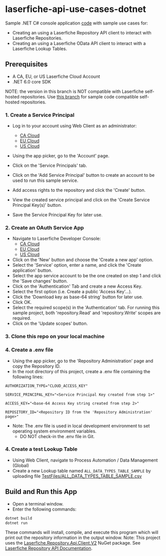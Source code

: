# laserfiche-api-use-cases-dotnet

Sample .NET C# console application [code](./Program.cs) with sample use cases for:
- Creating an using a Laserfiche Repository API client to interact with Laserfiche Repositories.
- Creating an using a Laserfiche OData API client to interact with a Laserfiche Lookup Tables.

## Prerequisites

- A CA, EU, or US Laserfiche Cloud Account
- .NET 6.0 core SDK

NOTE: the version in this branch is NOT compatible with Laserfiche self-hosted repositories. Use [this branch](https://github.com/Laserfiche/lf-sample-repository-api-dotnet-srv/tree/v1#self-hosted-prerequisites) for sample code compatible self-hosted repositories.

### 1. Create a Service Principal

- Log in to your account using Web Client as an administrator:

  - [CA Cloud](https://app.laserfiche.ca/laserfiche)
  - [EU Cloud](https://app.eu.laserfiche.com/laserfiche)
  - [US Cloud](https://app.laserfiche.com/laserfiche)

- Using the app picker, go to the 'Account' page.
- Click on the 'Service Principals' tab.
- Click on the 'Add Service Principal' button to create an account to be used to run this sample service.
- Add access rights to the repository and click the 'Create' button.
- View the created service principal and click on the 'Create Service Principal Key(s)' button.
- Save the Service Principal Key for later use.

### 2. Create an OAuth Service App

- Navigate to Laserfiche Developer Console:
  - [CA Cloud](https://app.laserfiche.ca/devconsole/)
  - [EU Cloud](https://app.eu.laserfiche.com/devconsole/)
  - [US Cloud](https://app.laserfiche.com/devconsole/)
- Click on the 'New' button and choose the 'Create a new app' option.
- Select the 'Service' option, enter a name, and click the 'Create application' button.
- Select the app service account to be the one created on step 1 and click the 'Save changes' button.
- Click on the 'Authentication' Tab and create a new Access Key.
- Select the first option (i.e. Create a public 'Access Key'...).
- Click the 'Download key as base-64 string' button for later use.
- Click OK.
- Select the required scope(s) in the 'Authentication' tab. For running this sample project, both 'repository.Read' and 'repository.Write' scopes are required.
- Click on the 'Update scopes' button.

### 3. Clone this repo on your local machine

### 4. Create a .env file

- Using the app picker, go to the 'Repository Administration' page and copy the Repository ID.
- In the root directory of this project, create a .env file containing the following lines:
```
AUTHORIZATION_TYPE="CLOUD_ACCESS_KEY" 

SERVICE_PRINCIPAL_KEY="<Service Principal Key created from step 1>"

ACCESS_KEY="<base-64 Access Key string created from step 2>"

REPOSITORY_ID="<Repository ID from the 'Repository Administration' page>"
```
- Note: The .env file is used in local development environment to set operating system environment variables.
  - DO NOT check-in the .env file in Git.

### 4. Create a test Lookup Table

 - Using Web Client, navigate to Process Automation / Data Management (Global)
 - Create a new Lookup table named `ALL_DATA_TYPES_TABLE_SAMPLE` by uploading file [TestFiles/ALL_DATA_TYPES_TABLE_SAMPLE.csv](./TestFiles/ALL_DATA_TYPES_TABLE_SAMPLE.csv)

## Build and Run this App

- Open a terminal window.
- Enter the following commands:

```csharp
dotnet build
dotnet run
```

These commands will install, compile, and execute this program which will print out the repository information in the output window.
Note: This project uses the [Laserfiche.Repository.Api.Client.V2](https://www.nuget.org/packages/Laserfiche.Repository.Api.Client.V2) NuGet package. See [Laserfiche Repository API Documentation](https://developer.laserfiche.com/libraries.html).
